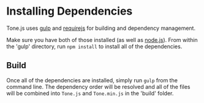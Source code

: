 # Installing Dependencies

Tone.js uses [gulp](http://gulpjs.com/) and [requirejs](http://requirejs.org/) for building and dependency management. 

Make sure you have both of those installed (as well as [node.js](nodejs.org)). From within the 'gulp' directory, run `npm install` to install all of the dependencies.

## Build

Once all of the dependencies are installed, simply run `gulp` from the command line. The dependency order will be resolved and all of the files will be combined into `Tone.js` and `Tone.min.js` in the 'build' folder. 